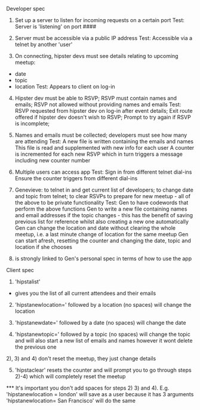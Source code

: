 Developer spec

1) Set up a server to listen for incoming requests on a certain port
Test: 
Server is 'listening' on port ####

2) Server must be accessible via a public IP address
Test: 
Accessible via a telnet by another 'user'

3) On connecting, hipster devs must see details relating to upcoming meetup:
- date
- topic
- location
Test: 
Appears to client on log-in

4) Hipster dev must be able to RSVP; RSVP must contain names and emails; RSVP not allowed without providing names and emails
Test: 
RSVP requested from hipster dev on log-in after event details;
Exit route offered if hipster dev doesn't wish to RSVP;
Prompt to try again if RSVP is incomplete;

5) Names and emails must be collected; developers must see how many are attending
Test:
A new file is written containing the emails and names
This file is read and supplemented with new info for each user
A counter is incremented for each new RSVP which in turn triggers a message including new counter number

6) Multiple users can access app
Test:
Sign in from different telnet dial-ins
Ensure the counter triggers from different dial-ins

7) Genevieve: to telnet in and get current list of developers; to change date and topic from telnet; to clear RSVPs to prepare for new meetup - all of the above to be private functionality
Test:
Gen to have codewords that perform the above functions
Gen to write a new file containing names and email addresses if the topic changes - this has the benefit of saving previous list for reference whilst also creating a new one automatically
Gen can change the location and date without clearing the whole meetup, i.e. a last minute change of location for the same meetup
Gen can start afresh, resetting the counter and changing the date, topic and location if she chooses

7) is strongly linked to Gen's personal spec in terms of how to use the app

Client spec
1) 'hipstalist'
- gives you the list of all current attendees and their emails

2) 'hipstanewlocation=' followed by a location (no spaces) will change the location

3) 'hipstanewdate=' followed by a date (no spaces) will change the date

4) 'hipstanewtopic=' followed by a topic (no spaces) will change the topic and will also start a new list of emails and names however it wont delete the previous one

2), 3) and 4) don't reset the meetup, they just change details

5) 'hipstaclear' resets the counter and will prompt you to go through steps 2)-4) which will completely reset the meetup

*** It's important you don't add spaces for steps 2) 3) and 4). 
E.g.
'hipstanewlocation = london' will save as a user because it has 3 arguments
'hipstanewlocation= San Francisco' will do the same








